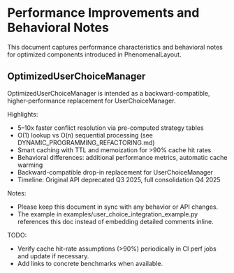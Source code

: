# Performance Improvements and Behavioral Notes

This document captures performance characteristics and behavioral notes for optimized components introduced in PhenomenalLayout.

## OptimizedUserChoiceManager

OptimizedUserChoiceManager is intended as a backward-compatible, higher-performance replacement for UserChoiceManager.

Highlights:

- 5–10x faster conflict resolution via pre-computed strategy tables
- O(1) lookup vs O(n) sequential processing (see DYNAMIC_PROGRAMMING_REFACTORING.md)
- Smart caching with TTL and memoization for >90% cache hit rates
- Behavioral differences: additional performance metrics, automatic cache warming
- Backward-compatible drop-in replacement for UserChoiceManager
- Timeline: Original API deprecated Q3 2025, full consolidation Q4 2025

Notes:

- Please keep this document in sync with any behavior or API changes.
- The example in examples/user_choice_integration_example.py references this doc instead of embedding detailed comments inline.

TODO:

- Verify cache hit-rate assumptions (>90%) periodically in CI perf jobs and update if necessary.
- Add links to concrete benchmarks when available.
